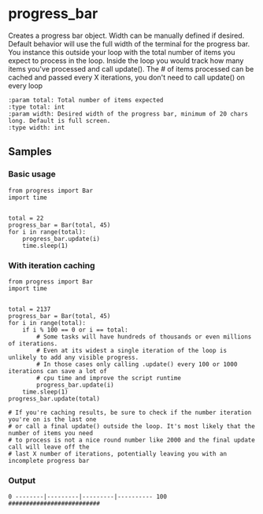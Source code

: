 # progress_bar

Creates a progress bar object. Width can be manually defined if desired. Default behavior will use the full width of the terminal for the progress bar. You instance this outside your loop with the total number of items you expect to process in the loop. Inside the loop you would track how many items you've processed and call update(). The # of items processed can be cached and passed every X iterations, you don't need to call update() on every loop
```
:param total: Total number of items expected
:type total: int
:param width: Desired width of the progress bar, minimum of 20 chars long. Default is full screen.
:type width: int
```
## Samples
### Basic usage
```
from progress import Bar
import time


total = 22
progress_bar = Bar(total, 45)
for i in range(total):
    progress_bar.update(i)
    time.sleep(1)
```

### With iteration caching
```
from progress import Bar
import time


total = 2137
progress_bar = Bar(total, 45)
for i in range(total):
    if i % 100 == 0 or i == total: 
        # Some tasks will have hundreds of thousands or even millions of iterations. 
        # Even at its widest a single iteration of the loop is unlikely to add any visible progress. 
        # In those cases only calling .update() every 100 or 1000 iterations can save a lot of 
        # cpu time and improve the script runtime
        progress_bar.update(i)
    time.sleep(1)
progress_bar.update(total)

# If you're caching results, be sure to check if the number iteration you're on is the last one 
# or call a final update() outside the loop. It's most likely that the number of items you need 
# to process is not a nice round number like 2000 and the final update call will leave off the 
# last X number of iterations, potentially leaving you with an incomplete progress bar
```

### Output
```
0 --------|---------|---------|---------- 100
##########################
```

